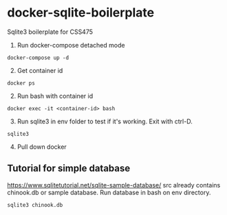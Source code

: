 # docker-sqlite-boilerplate
Sqlite3 boilerplate for CSS475

1. Run docker-compose detached mode
```
docker-compose up -d
```
2. Get container id
```
docker ps
```
2. Run bash with container id
```
docker exec -it <container-id> bash
``` 
3. Run sqlite3 in env folder to test if it's working. Exit with ctrl-D.
```
sqlite3
```
4. Pull down docker

## Tutorial for simple database
https://www.sqlitetutorial.net/sqlite-sample-database/ src already contains chinook.db or sample database. Run database in bash on env directory.
```
sqlite3 chinook.db
```
